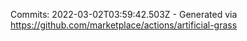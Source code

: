 Commits: 2022-03-02T03:59:42.503Z - Generated via https://github.com/marketplace/actions/artificial-grass
<br>
